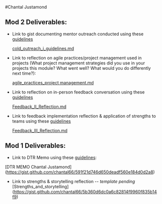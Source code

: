 
#Chantal Justamond

## Mod 2 Deliverables:

* Link to gist documenting mentor outreach conducted using these [guidelines](https://github.com/turingschool/career-development-curriculum/blob/master/module_two/cold_outreach_i_guidelines.md)
   
    [cold_outreach_i_guidelines.md](https://gist.github.com/chantal66/da019e1162497166837eb58442742a57)

* Link to reflection on agile practices/project management used in projects (What project management strategies did you use in your projects this module? What went well? What would you do differently next time?):

    [agile_practices_project management.md](https://gist.github.com/chantal66/d320b4f71d05216be0c60014f8bebbc7)
    
* Link to reflection on in-person feedback conversation using these [guidelines](https://github.com/turingschool/career-development-curriculum/blob/master/module_two/feedback_conversation_reflection_guidelines.md)

    [Feedback_II_Reflection.md](https://gist.github.com/chantal66/8106d7ae651bbd06d69c592947283ab1)
    
* Link to feedback implementation reflection & application of strengths to teams using these [guidelines](https://github.com/turingschool/career-development-curriculum/blob/master/module_two/feedback_implementation_strengths_reflection.md)

    [Feedback_III_Reflection.md](https://gist.github.com/chantal66/cf47cd7873286e5ad39893dc88c77dda)

## Mod 1 Deliverables:
* Link to DTR Memo using these [guidelines](https://github.com/turingschool/career-development-curriculum/blob/master/module_one/dtr_guidelines_memo.md):

[DTR MEMO Chantal Justamond] (https://gist.github.com/chantal66/591f21d746d650deadf560e184d0d2a8)


* Link to strengths & storytelling reflection -- *template pending* 
[Strengths_and_storytelling] (https://gist.github.com/chantal66/5b360d6dc0a6c82814f9960f835b14f9)